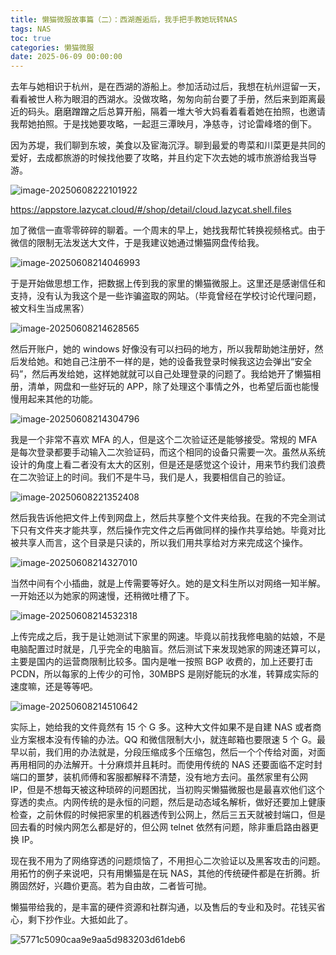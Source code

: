 ```yaml
---
title: 懒猫微服故事篇（二）：西湖邂逅后，我手把手教她玩转NAS
tags: NAS
toc: true
categories: 懒猫微服
date: 2025-06-09 00:00:00
---
```


去年与她相识于杭州，是在西湖的游船上。参加活动过后，我想在杭州逗留一天，看看被世人称为眼泪的西湖水。没做攻略，匆匆向前台要了手册，然后来到距离最近的码头。磨磨蹭蹭之后总算开船，隔着一堆大爷大妈看着看着她在拍照，也邀请我帮她拍照。于是找她要攻略，一起逛三潭映月，净慈寺，讨论雷峰塔的倒下。

因为苏堤，我们聊到东坡，美食以及宦海沉浮。聊到最爱的粤菜和川菜更是共同的爱好，去成都旅游的时候找他要了攻略，并且约定下次去她的城市旅游给我当导游。

![image-20250608222101922](https://raw.githubusercontent.com/cloudsmithy/picgo-imh/master/image-20250608222101922.png)

<!-- more -->

https://appstore.lazycat.cloud/#/shop/detail/cloud.lazycat.shell.files

加了微信一直零零碎碎的聊着。一个周末的早上，她找我帮忙转换视频格式。由于微信的限制无法发送大文件，于是我建议她通过懒猫网盘传给我。

![image-20250608214046993](https://raw.githubusercontent.com/cloudsmithy/picgo-imh/master/image-20250608214046993.png)

于是开始做思想工作，把数据上传到我的家里的懒猫微服上。这里还是感谢信任和支持，没有认为我这个是一些诈骗盗取的网站。（毕竟曾经在学校讨论代理问题，被文科生当成黑客）

![image-20250608214628565](https://raw.githubusercontent.com/cloudsmithy/picgo-imh/master/image-20250608214628565.png)

然后开账户，她的 windows 好像没有可以扫码的地方，所以我帮助她注册好，然后发给她。和她自己注册不一样的是，她的设备我登录时候我这边会弹出“安全码”，然后再发给她，这样她就就可以自己处理登录的问题了。我给她开了懒猫相册，清单，网盘和一些好玩的 APP，除了处理这个事情之外，也希望后面也能慢慢用起来其他的功能。

![image-20250608214304796](https://raw.githubusercontent.com/cloudsmithy/picgo-imh/master/image-20250608214304796.png)

我是一个非常不喜欢 MFA 的人，但是这个二次验证还是能够接受。常规的 MFA 是每次登录都要手动输入二次验证码，而这个相同的设备只需要一次。虽然从系统设计的角度上看二者没有太大的区别，但是还是感觉这个设计，用来节约我们浪费在二次验证上的时间。我们不是牛马，我们是人，我要相信自己的验证。

![image-20250608221352408](https://raw.githubusercontent.com/cloudsmithy/picgo-imh/master/image-20250608221352408.png)

然后我告诉他把文件上传到网盘上，然后共享整个文件夹给我。在我的不完全测试下只有文件夹才能共享，然后操作完文件之后再做同样的操作共享给她。毕竟对比被共享人而言，这个目录是只读的，所以我们用共享给对方来完成这个操作。

![image-20250608214327010](https://raw.githubusercontent.com/cloudsmithy/picgo-imh/master/image-20250608214327010.png)

当然中间有个小插曲，就是上传需要等好久。她的是文科生所以对网络一知半解。一开始还以为她家的网速慢，还稍微吐槽了下。

![image-20250608214532318](https://raw.githubusercontent.com/cloudsmithy/picgo-imh/master/image-20250608214532318.png)

上传完成之后，我于是让她测试下家里的网速。毕竟以前找我修电脑的姑娘，不是电脑配置过时就是，几乎完全的电脑盲。然后测试下来发现她家的网速还算可以，主要是国内的运营商限制比较多。国内是唯一按照 BGP 收费的，加上还要打击 PCDN，所以每家的上传少的可怜，30MBPS 是刚好能玩的水准，转算成实际的速度嘛，还是等等吧。

![image-20250608214510642](https://raw.githubusercontent.com/cloudsmithy/picgo-imh/master/image-20250608214510642.png)

实际上，她给我的文件竟然有 15 个 G 多。这种大文件如果不是自建 NAS 或者商业方案根本没有传输的办法。QQ 和微信限制大小，就连邮箱也要限速 5 个 G。最早以前，我们用的办法就是，分段压缩成多个压缩包，然后一个个传给对面，对面再用相同的办法解开。十分麻烦并且耗时。而使用传统的 NAS 还要面临不定时封端口的噩梦，装机师傅和客服都解释不清楚，没有地方去问。虽然家里有公网 IP，但是不想每天被这种琐碎的问题困扰，当初购买懒猫微服也是最喜欢他们这个穿透的卖点。内网传统的是永恒的问题，然后是动态域名解析，做好还要加上健康检查，之前休假的时候把家里的机器透传到公网上，然后三五天就被封端口，但是回去看的时候内网怎么都是好的，但公网 telnet 依然有问题，除非重启路由器更换 IP。

现在我不用为了网络穿透的问题烦恼了，不用担心二次验证以及黑客攻击的问题。用拓竹的例子来说吧，只有用懒猫是在玩 NAS，其他的传统硬件都是在折腾。折腾固然好，兴趣价更高。若为自由故，二者皆可抛。

懒猫带给我的，是丰富的硬件资源和社群沟通，以及售后的专业和及时。花钱买省心，剩下抄作业。大抵如此了。

![5771c5090caa9e9aa5d983203d61deb6](https://raw.githubusercontent.com/cloudsmithy/picgo-imh/master/5771c5090caa9e9aa5d983203d61deb6.png)

